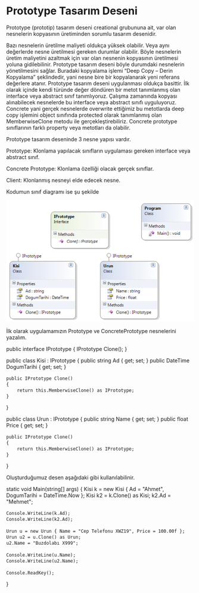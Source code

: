 # Prototype Tasarım Deseni
Prototype (prototip) tasarım deseni creational grubununa ait, var olan nesnelerin kopyasının üretiminden sorumlu tasarım desenidir.

Bazı nesnelerin üretilme maliyeti oldukça yüksek olabilir. Veya aynı değerlerde nesne üretilmesi gereken durumlar olabilir. Böyle nesnelerin üretim maliyetini azaltmak için var olan nesnenin kopyasının üretilmesi yoluna gidilebilinir. Prototype tasarım deseni böyle durumdaki nesnelerin yönetilmesini sağlar. Buradaki kopyalama işlemi “Deep Copy – Derin Kopyalama” şeklindedir, yani nesne bire bir kopyalanarak yeni referans değerlere atanır.  Prototype tasarım deseni uygulanması oldukça basittir. İlk olarak içinde kendi türünde değer döndüren bir metot tanımlanmış olan interface veya abstract sınıf tanımlıyoruz. Çalışma zamanında kopyası alınabilecek nesnelerde bu interface veya abstract sınıfı uyguluyoruz. Concrete yani gerçek nesnelerde overwrite ettiğimiz bu metotlarda deep copy işlemini object sınıfında protected olarak tanımlanmış olan MemberwiseClone metodu ile gerçekleştirebiliriz. Concrete prototype sınıflarının farklı property veya metotları da olabilir.

Prototype tasarım deseninde 3 nesne yapısı vardır.

Prototype: Klonlama yapılacak sınıfların uygulaması gereken interface veya abstract sınıf.

Concrete Prototype: Klonlama özelliği olacak gerçek sınıflar.

Client: Klonlanmış nesneyi elde edecek nesne.

Kodumun sınıf diagramı ise şu şekilde

![Class Diagram](https://github.com/glahkerez/Yaz-l-m-MimarisiVeTasar-m-/blob/master/Prototype_class.png)

İlk olarak uygulamamızın Prototype ve ConcretePrototype nesnelerini yazalım.
 
public interface IPrototype
{
    IPrototype Clone();
}
 
public class Kisi : IPrototype
{
    public string Ad { get; set; }
    public DateTime DogumTarihi { get; set; }
 
    public IPrototype Clone()
    {
        return this.MemberwiseClone() as IPrototype;
    }
}
 
public class Urun : IPrototype
{
    public string Name { get; set; }
    public float Price { get; set; }
 
    public IPrototype Clone()
    {
        return this.MemberwiseClone() as IPrototype;
    }
}
 
Oluşturduğumuz desen aşağıdaki gibi kullanılabilinir.
 
static void Main(string[] args)
{
    Kisi k = new Kisi { Ad = "Ahmet", DogumTarihi = DateTime.Now };
    Kisi k2 = k.Clone() as Kisi;
    k2.Ad = "Mehmet";
 
    Console.WriteLine(k.Ad);
    Console.WriteLine(k2.Ad);
 
    Urun u = new Urun { Name = "Cep Telefonu XWZ19", Price = 100.00f };
    Urun u2 = u.Clone() as Urun;
    u2.Name = "Buzdolabı X999";
 
    Console.WriteLine(u.Name);
    Console.WriteLine(u2.Name);
 
    Console.ReadKey();
}

